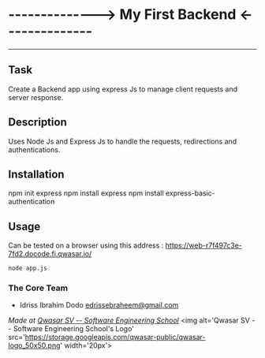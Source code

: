 # --------------> My First Backend <--------------
***

## Task
Create a Backend app using express Js to manage client requests and server response.

## Description
Uses Node Js and Express Js to handle the requests, redirections and authentications. 

## Installation
npm init express
npm install express
npm install express-basic-authentication

## Usage
Can be tested on a browser using this address : https://web-r7f497c3e-7fd2.docode.fi.qwasar.io/
```
node app.js
```

### The Core Team
* Idriss Ibrahim Dodo <edrissebraheem@gmail.com>


<span><i>Made at <a href='https://qwasar.io'>Qwasar SV -- Software Engineering School</a></i></span>
<span><img alt='Qwasar SV -- Software Engineering School's Logo' src='https://storage.googleapis.com/qwasar-public/qwasar-logo_50x50.png' width='20px'></span>
